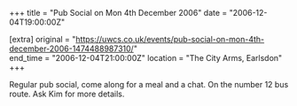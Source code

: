 +++
title = "Pub Social on Mon 4th December 2006"
date = "2006-12-04T19:00:00Z"

[extra]
original = "https://uwcs.co.uk/events/pub-social-on-mon-4th-december-2006-1474488987310/"    
end_time = "2006-12-04T21:00:00Z"
location = "The City Arms, Earlsdon"
+++

Regular pub social, come along for a meal and a chat. On the number 12 bus route. Ask Kim for more details.

